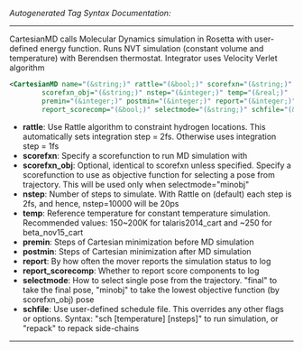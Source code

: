 <!-- THIS IS AN AUTOGENERATED FILE: Don't edit it directly, instead change the schema definition in the code itself. -->

_Autogenerated Tag Syntax Documentation:_

---
CartesianMD calls Molecular Dynamics simulation in Rosetta with user-defined energy function. Runs NVT simulation (constant volume and temperature) with Berendsen thermostat. Integrator uses Velocity Verlet algorithm

```xml
<CartesianMD name="(&string;)" rattle="(&bool;)" scorefxn="(&string;)"
        scorefxn_obj="(&string;)" nstep="(&integer;)" temp="(&real;)"
        premin="(&integer;)" postmin="(&integer;)" report="(&integer;)"
        report_scorecomp="(&bool;)" selectmode="(&string;)" schfile="(&string;)" />
```

-   **rattle**: Use Rattle algorithm to constraint hydrogen locations. This automatically sets integration step = 2fs. Otherwise uses integration step = 1fs
-   **scorefxn**: Specify a scorefunction to run MD simulation with
-   **scorefxn_obj**: Optional, identical to scorefxn unless specified. Specify a scorefunction to use as objective function for selecting a pose from trajectory. This will be used only when selectmode="minobj"
-   **nstep**: Number of steps to simulate. With Rattle on (default) each step is 2fs, and hence, nstep=10000 will be 20ps
-   **temp**: Reference temperature for constant temperature simulation. Recommended values: 150~200K for talaris2014_cart and ~250 for beta_nov15_cart
-   **premin**: Steps of Cartesian minimization before MD simulation
-   **postmin**: Steps of Cartesian minimization after MD simulation
-   **report**: By how often the mover reports the simulation status to log
-   **report_scorecomp**: Whether to report score components to log
-   **selectmode**: How to select single pose from the trajectory. "final" to take the final pose, "minobj" to take the lowest objective function (by scorefxn_obj) pose
-   **schfile**: Use user-defined schedule file. This overrides any other flags or options. Syntax: "sch [temperature] [nsteps]" to run simulation, or "repack" to repack side-chains

---
